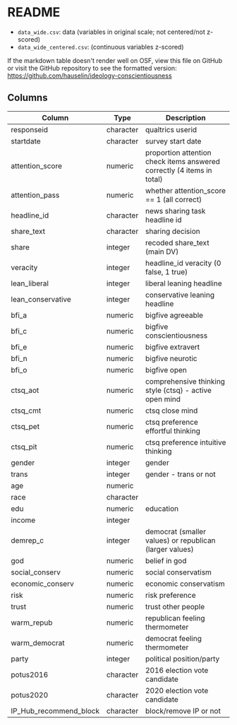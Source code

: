 # README

- `data_wide.csv`: data (variables in original scale; not centered/not z-scored)
- `data_wide_centered.csv`: (continuous variables z-scored) 

If the markdown table doesn't render well on OSF, view this file on GitHub or visit the GitHub repository to see the formatted version: https://github.com/hauselin/ideology-conscientiousness

## Columns

| Column                  | Type       | Description                                                             |
| ----------------------- | ---------- | ----------------------------------------------------------------------- |
| responseid              | character  | qualtrics userid                                                        |
| startdate               | character  | survey start date                                                       |
| attention_score         | numeric    | proportion attention check items answered correctly (4 items in total)  |
| attention_pass          | numeric    | whether attention_score == 1 (all correct)                              |
| headline_id             | character  | news sharing task headline id                                           |
| share_text              | character  | sharing decision                                                        |
| share                   | integer    | recoded share_text (main DV)                                            |
| veracity                | integer    | headline_id veracity (0 false, 1 true)                                  |
| lean_liberal            | integer    | liberal leaning headline                                                |
| lean_conservative       | integer    | conservative leaning headline                                           |
| bfi_a                   | numeric    | bigfive agreeable                                                       |
| bfi_c                   | numeric    | bigfive conscientiousness                                               |
| bfi_e                   | numeric    | bigfive extravert                                                       |
| bfi_n                   | numeric    | bigfive neurotic                                                        |
| bfi_o                   | numeric    | bigfive open                                                            |
| ctsq_aot                | numeric    | comprehensive thinking style (ctsq) - active open mind                  |
| ctsq_cmt                | numeric    | ctsq close mind                                                         |
| ctsq_pet                | numeric    | ctsq preference effortful thinking                                      |
| ctsq_pit                | numeric    | ctsq preference intuitive thinking                                      |
| gender                  | integer    | gender                                                                  |
| trans                   | integer    | gender - trans or not                                                   |
| age                     | numeric    |                                                                         |
| race                    | character  |                                                                         |
| edu                     | numeric    | education                                                               |
| income                  | integer    |                                                                         |
| demrep_c                | integer    | democrat (smaller values) or republican (larger values)                 |
| god                     | numeric    | belief in god                                                           |
| social_conserv          | numeric    | social conservatism                                                     |
| economic_conserv        | numeric    | economic conservatism                                                   |
| risk                    | numeric    | risk preference                                                         |
| trust                   | numeric    | trust other people                                                      |
| warm_repub              | numeric    | republican feeling thermometer                                          |
| warm_democrat           | numeric    | democrat feeling thermometer                                            |
| party                   | integer    | political position/party                                                |
| potus2016               | character  | 2016 election vote candidate                                            |
| potus2020               | character  | 2020 election vote candidate                                            |
| IP_Hub_recommend_block  | character  | block/remove IP or not                                                  |

